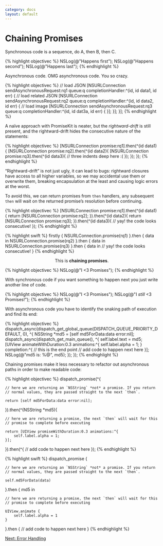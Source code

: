 ```yaml
---
category: docs
layout: default
---
```


# Chaining Promises

Synchronous code is a sequence, do A, then B, then C.

{% highlight objectivec %}
NSLog(@"Happens first");
NSLog(@"Happens second");
NSLog(@"Happens last");
{% endhighlight %}

Asynchronous code. OMG asynchronous code. You so crazy.

{% highlight objectivec %}
// load JSON
[NSURLConnection sendAsynchronousRequest:rq1 queue:q completionHandler:^(id, id data1, id err) {
    // load related JSON
    [NSURLConnection sendAsynchronousRequest:rq2 queue:q completionHandler:^(id, id data2, id err) {
        // load image
        [NSURLConnection sendAsynchronousRequest:rq3 queue:q completionHandler:^(id, id dat3a, id err) {
        }];
    }];
}];
{% endhighlight %}

A naïve approach with PromiseKit is neater, but the *rightward-drift* is still present, and the rightward-drift hides the consecutive nature of the statements:

{% highlight objectivec %}
[NSURLConnection promise:rq1].then(^(id data1){
    [NSURLConnection promise:rq2].then(^(id data2){
        [NSURLConnection promise:rq3].then(^(id data3){
            // three indents deep here :(
        });
    });
});
{% endhighlight %}

“Rightward-drift” is not just ugly, it can lead to bugs: rightward closures have access to all higher variables, so we may accidental use them or overwrite them, breaking encapsulation at the least and causing logic errors at the worst.

To avoid this, we can return promises from `then` handlers, any subsequent `then` will wait on the returned promise’s resolution before continuing.

{% highlight objectivec %}
[NSURLConnection promise:rq1].then(^(id data1){
    return [NSURLConnection promise:rq2];
}).then(^(id data2){
    return [NSURLConnection promise:rq3];
}).then(^(id data3){
    // yay! the code looks consecutive!
});
{% endhighlight %}

{% highlight swift %}
firstly {
    NSURLConnection.promise(rq1)
}.then { data in
    NSURLConnection.promise(rq2)
}.then { data in
    NSURLConnection.promise(rq3)
}.then { data in
    // yay! the code looks consecutive!
}
{% endhighlight %}

<center class="big">This is <b>chaining promises</b>.</center>

{% highlight objectivec %}
NSLog(@"I <3 Promises");
{% endhighlight %}

With synchronous code if you want something to happen next you just write another line of code.

{% highlight objectivec %}
NSLog(@"I <3 Promises");
NSLog(@"I _still_ <3 Promises!");
{% endhighlight %}

With asynchronous code you have to identify the snaking path of execution and find its end:

{% highlight objectivec %}
dispatch_async(dispatch_get_global_queue(DISPATCH_QUEUE_PRIORITY_DEFAULT, 0), ^{
    NSString *md5 = [self md5ForData:data error:nil];
    dispatch_async(dispatch_get_main_queue(), ^{
        self.label.text = md5;
        [UIView animateWithDuration:0.3 animations:^{
            self.label.alpha = 1;
        } completion:^{
            // this is the end point
            // add code to happen next here
        }];
        NSLog(@"md5 is: %@", md5);
    });
});
{% endhighlight %}

Chaining promises make it less necessary to refactor out asynchronous paths in order to make readable code:

{% highlight objectivec %}
dispatch_promise(^{

    // here we are returning an `NSString` *not* a promise. If you return
    // normal values, they are passed straight to the next `then`.

    return [self md5ForData:data error:nil];

}).then(^(NSString *md5){

    // here we are returning a promise, the next `then` will wait for this
    // promise to complete before executing

    return [UIView promiseWithDuration:0.3 animations:^{
        self.label.alpha = 1;
    }];

}).then(^{
    // add code to happen next here
});
{% endhighlight %}

{% highlight swift %}
dispatch_promise {

    // here we are returning an `NSString` *not* a promise. If you return
    // normal values, they are passed straight to the next `then`.

    self.md5ForData(data)

}.then { md5 in

    // here we are returning a promise, the next `then` will wait for this
    // promise to complete before executing

    UIView.animate {
        self.label.alpha = 1
    }

}.then {
    // add code to happen next here
}
{% endhighlight %}


<div><a class="pagination" href="/error-handling">Next: Error Handling</a></div>
